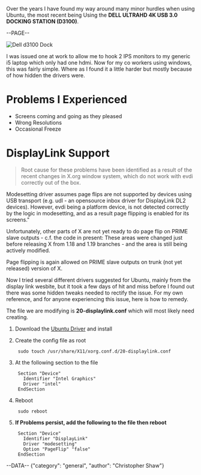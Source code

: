 Over the years I have found my way around many minor hurdles when using Ubuntu, the most recent being Using the **DELL ULTRAHD 4K USB 3.0 DOCKING STATION (D3100)**.

--PAGE--

![Dell d3100 Dock](http://i.dell.com/das/xa.ashx/global-site-design%20WEB/61026eee-7a6a-4724-3be9-032401cb328c/1/OriginalPng?id=Dell/Product_Images/Peripherals/Expansion/Dell/Docks_and_Stands/dell-docking-station-usb-3-hero-504x350.jpg)

I was issued one at work to allow me to hook 2 IPS monitors to my generic i5 laptop which only had one hdmi. Now for my co workers using windows, this was fairly simple. Where as I found it a little harder but mostly because of how hidden the drivers were.

# Problems I Experienced
- Screens coming and going as they pleased
- Wrong Resolutions
- Occasional Freeze

# DisplayLink Support
> Root cause for these problems have been identified as a result of the recent changes in X.org window system, which do not work with evdi correctly out of the box.
> 
Modesetting driver assumes page flips are not supported by devices using USB transport (e.g. udl - an opensource inbox driver for DisplayLink DL2 devices). However, evdi being a platform device, is not detected correctly by the logic in modesetting, and as a result page flipping is enabled for its screens."
>
Unfortunately, other parts of X are not yet ready to do page flip on PRIME slave outputs - c.f. the code in present:
These areas were changed just before releasing X from 1.18 and 1.19 branches - and the area is still being actively modified.
>
Page flipping is again allowed on PRIME slave outputs on trunk (not yet released) version of X.

Now I tried several different drivers suggested for Ubuntu, mainly from the display link wesbite, but it took a few days of hit and miss before I found out there was some hidden tweaks needed to rectify the issue. For my own reference, and for anyone experiencing this issue, here is how to remedy.

The file we are modifying is **20-displaylink.conf** which will most likely need creating.

1) Download the [Ubuntu Driver](http://www.displaylink.com/downloads/ubuntu) and install
2) Create the config file as root    

        sudo touch /usr/share/X11/xorg.conf.d/20-displaylink.conf
       
3) At the following section to the file

        Section "Device" 
          Identifier "Intel Graphics"
          Driver "intel"
        EndSection

4) Reboot

        sudo reboot

5) **If Problems persist, add the following to the file then reboot**

        Section "Device"
          Identifier "DisplayLink"
          Driver "modesetting"
          Option "PageFlip" "false"
        EndSection

--DATA--
{"category": "general", "author": "Christopher Shaw"}
